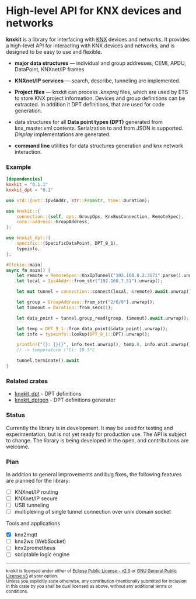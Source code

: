 # High-level API for KNX devices and networks
__knxkit__ is a library for interfacing with [KNX](https://www.knx.org) devices and networks. It provides a high-level API for interacting with KNX devices and networks, and is designed to be easy to use and flexible.

- __major data structures__ — individual and group addresses, CEMI, APDU, DataPoint, KNXnet/IP frames

- __KNXnet/IP services__ — search, describe, tunneling are implemented.

- __Project files__ — knxkit can process _.knxproj_ files, which are used by ETS to store KNX project information. Devices and group definitions can be extracted. In addition it DPT definitions, that are used for code generation.

- data structures for all __Data point types (DPT)__  generated from knx_master.xml contents. Serialzation to and from JSON is supported. _Display_ implementations are generated.
- __command line__ utilities for data structures generation and knx network interaction.


### Example
```toml
[dependencies]
knxkit = "0.1.1"
knxkit_dpt = "0.1"
```

```rust
use std::{net::Ipv4Addr, str::FromStr, time::Duration};

use knxkit::{
    connection::{self, ops::GroupOps, KnxBusConnection, RemoteSpec},
    core::address::GroupAddress,
};

use knxkit_dpt::{
    specific::{SpecificDataPoint, DPT_9_1},
    typeinfo,
};

#[tokio::main]
async fn main() {
    let remote = RemoteSpec::KnxIpTunnel("192.168.8.2:3671".parse().unwrap());
    let local = Ipv4Addr::from_str("192.168.7.51").unwrap();

    let mut tunnel = connection::connect(local, &remote).await.unwrap();

    let group = GroupAddress::from_str("2/0/0").unwrap();
    let timeout = Duration::from_secs(1);

    let data_point = tunnel.group_read(group, timeout).await.unwrap();

    let temp = DPT_9_1::from_data_point(&data_point).unwrap();
    let info = typeinfo::lookup(DPT_9_1::DPT).unwrap();

    println!("{}: {}{}", info.text.unwrap(), temp.0, info.unit.unwrap());
    // -> temperature (°C): 19.5°C

    tunnel.terminate().await
}
```

### Related crates
  - [knxkit_dpt](https://crates.io/crates/knxkit_dpt) - DPT definitions
  - [knxkit_dptgen](https://crates.io/crates/knxkit_dptgen) - DPT definitions generator

### Status
Currently the library is in development. It may be used for testing and experimentation, but is not yet ready for production use. The API is subject to change. The library is being developed in the open, and contributions are welcome.

### Plan
In addition to general improvements and bug fixes, the following features are planned for the library:
  - [ ] KNXnet/IP routing
  - [ ] KNXnet/IP secure
  - [ ] USB tunneling
  - [ ] multiplexing of single tunnel connection over unix domain socket
  
Tools and applications  
  - [x] knx2mqtt
  - [ ] knx2ws (WebSocket)
  - [ ] knx2prometheus
  - [ ] scriptable logic engine

<hr>
<sup>
knxkit is licensed under either of <a href="LICENSE.EPL">Eclipse Public License - v2.0</a> or <a href="LICENSE.GPL">GNU General Public License v3</a> at your option.
</sup>
<br>
<sub>
Unless you explicitly state otherwise, any contribution intentionally submitted
for inclusion in this crate by you  shall
be dual licensed as above, without any additional terms or conditions.
</sub>
